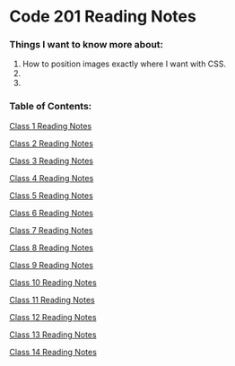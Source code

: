 # Code 201 Reading Notes

### Things I want to know more about:

1. How to position images exactly where I want with CSS.
2. 
3. 


### Table of Contents:

[Class 1 Reading Notes](class-01.md)

[Class 2 Reading Notes](class-02.md)

[Class 3 Reading Notes](class-03.md)

[Class 4 Reading Notes](class-04.md)

[Class 5 Reading Notes](class-05.md)

[Class 6 Reading Notes](class-06.md)

[Class 7 Reading Notes](class-07.md)

[Class 8 Reading Notes](class-08.md)

[Class 9 Reading Notes](class-09.md)

[Class 10 Reading Notes](class-10.md)

[Class 11 Reading Notes](class-11.md)

[Class 12 Reading Notes](class-12.md)

[Class 13 Reading Notes](class-13.md)

[Class 14 Reading Notes](class-14.md)
